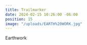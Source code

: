 ```yaml
---
title: Trailmarker
date: 2024-02-15 10:26:00 -06:00
position: 15
image: "/uploads/EARTH%20WORK.jpg"
---
```


Earthwork